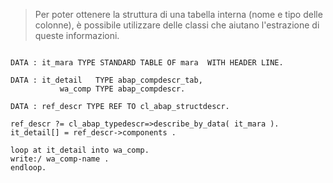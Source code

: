 > Per poter ottenere la struttura di una tabella interna (nome e tipo delle colonne), è possibile utilizzare delle classi che aiutano l'estrazione di queste informazioni.

```abap

DATA : it_mara TYPE STANDARD TABLE OF mara  WITH HEADER LINE.
 
DATA : it_detail   TYPE abap_compdescr_tab,
           wa_comp TYPE abap_compdescr.
 
DATA : ref_descr TYPE REF TO cl_abap_structdescr.
 
ref_descr ?= cl_abap_typedescr=>describe_by_data( it_mara ).
it_detail[] = ref_descr->components .
 
loop at it_detail into wa_comp.
write:/ wa_comp-name .
endloop.
```